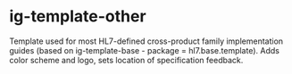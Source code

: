 # ig-template-other
Template used for most HL7-defined cross-product family implementation guides (based on ig-template-base - package = hl7.base.template).  Adds color scheme and logo, sets location of specification feedback.

